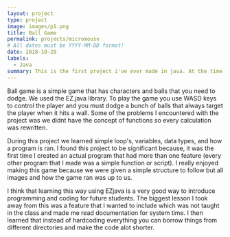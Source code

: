 ```yaml
---
layout: project
type: project
image: images/p1.png
title: Ball Game
permalink: projects/micromouse
# All dates must be YYYY-MM-DD format!
date: 2018-10-20
labels:
  - Java
summary: This is the first project i've ever made in java. At the time we didnt learn about OOP so everything was hardcoded in. 
---
```

Ball game is a simple game that has characters and balls that you need to dodge. We used the EZ.java library. To play the game you use WASD keys to control the player and you must dodge a bunch of balls that always target the player when it hits a wall. Some of the problems I encountered with the project was we didnt have the concept of functions so every calculation was rewritten. 

During this project we learned simple loop's, variables, data types, and how a program is ran. I found this project to be significant because, it was the first time I created an actual program that had more than one feature (every other program that I made was a simple function or script). I really enjoyed making this game because we were given a simple structure to follow but all images and how the game ran was up to us.

I think that learning this way using EZjava is a very good way to introduce programming and coding for future students. The biggest lesson I took away from this was a feature that I wanted to include which was not taught in the class and made me read documentation for system time. I then learned that instead of hardcoding everything you can borrow things from different directories and make the code alot shorter.




